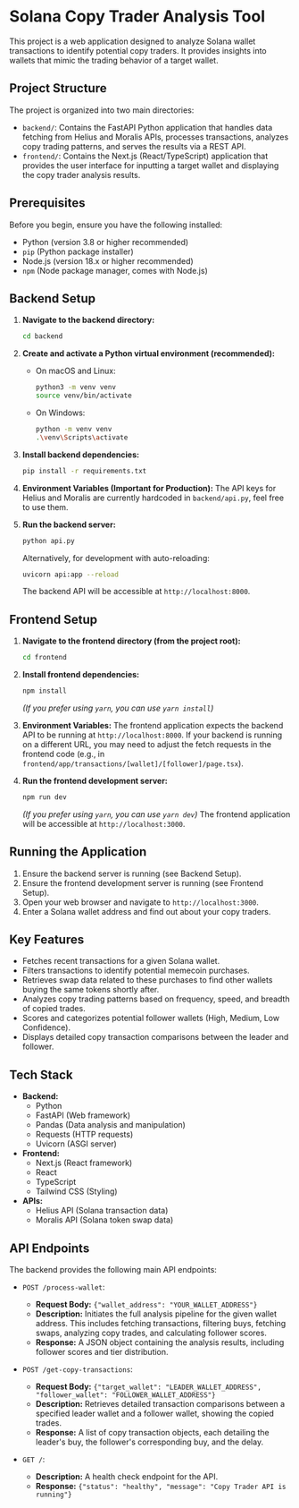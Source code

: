 # Solana Copy Trader Analysis Tool

This project is a web application designed to analyze Solana wallet transactions to identify potential copy traders. It provides insights into wallets that mimic the trading behavior of a target wallet.

## Project Structure

The project is organized into two main directories:

*   `backend/`: Contains the FastAPI Python application that handles data fetching from Helius and Moralis APIs, processes transactions, analyzes copy trading patterns, and serves the results via a REST API.
*   `frontend/`: Contains the Next.js (React/TypeScript) application that provides the user interface for inputting a target wallet and displaying the copy trader analysis results.

## Prerequisites

Before you begin, ensure you have the following installed:

*   Python (version 3.8 or higher recommended)
*   `pip` (Python package installer)
*   Node.js (version 18.x or higher recommended)
*   `npm` (Node package manager, comes with Node.js)

## Backend Setup

1.  **Navigate to the backend directory:**
    ```bash
    cd backend
    ```

2.  **Create and activate a Python virtual environment (recommended):**
    *   On macOS and Linux:
        ```bash
        python3 -m venv venv
        source venv/bin/activate
        ```
    *   On Windows:
        ```bash
        python -m venv venv
        .\venv\Scripts\activate
        ```

3.  **Install backend dependencies:**
    ```bash
    pip install -r requirements.txt
    ```

4.  **Environment Variables (Important for Production):**
    The API keys for Helius and Moralis are currently hardcoded in `backend/api.py`, feel free to use them. 

5.  **Run the backend server:**
    ```bash
    python api.py
    ```
    Alternatively, for development with auto-reloading:
    ```bash
    uvicorn api:app --reload
    ```
    The backend API will be accessible at `http://localhost:8000`.

## Frontend Setup

1.  **Navigate to the frontend directory (from the project root):**
    ```bash
    cd frontend
    ```

2.  **Install frontend dependencies:**
    ```bash
    npm install
    ```
    *(If you prefer using `yarn`, you can use `yarn install`)*

3.  **Environment Variables:**
    The frontend application expects the backend API to be running at `http://localhost:8000`. If your backend is running on a different URL, you may need to adjust the fetch requests in the frontend code (e.g., in `frontend/app/transactions/[wallet]/[follower]/page.tsx`).

4.  **Run the frontend development server:**
    ```bash
    npm run dev
    ```
    *(If you prefer using `yarn`, you can use `yarn dev`)*
    The frontend application will be accessible at `http://localhost:3000`.

## Running the Application

1.  Ensure the backend server is running (see Backend Setup).
2.  Ensure the frontend development server is running (see Frontend Setup).
3.  Open your web browser and navigate to `http://localhost:3000`.
4.  Enter a Solana wallet address and find out about your copy traders.

## Key Features

*   Fetches recent transactions for a given Solana wallet.
*   Filters transactions to identify potential memecoin purchases.
*   Retrieves swap data related to these purchases to find other wallets buying the same tokens shortly after.
*   Analyzes copy trading patterns based on frequency, speed, and breadth of copied trades.
*   Scores and categorizes potential follower wallets (High, Medium, Low Confidence).
*   Displays detailed copy transaction comparisons between the leader and follower.

## Tech Stack

*   **Backend:**
    *   Python
    *   FastAPI (Web framework)
    *   Pandas (Data analysis and manipulation)
    *   Requests (HTTP requests)
    *   Uvicorn (ASGI server)
*   **Frontend:**
    *   Next.js (React framework)
    *   React
    *   TypeScript
    *   Tailwind CSS (Styling)
*   **APIs:**
    *   Helius API (Solana transaction data)
    *   Moralis API (Solana token swap data)

## API Endpoints

The backend provides the following main API endpoints:

*   `POST /process-wallet`:
    *   **Request Body:** `{"wallet_address": "YOUR_WALLET_ADDRESS"}`
    *   **Description:** Initiates the full analysis pipeline for the given wallet address. This includes fetching transactions, filtering buys, fetching swaps, analyzing copy trades, and calculating follower scores.
    *   **Response:** A JSON object containing the analysis results, including follower scores and tier distribution.

*   `POST /get-copy-transactions`:
    *   **Request Body:** `{"target_wallet": "LEADER_WALLET_ADDRESS", "follower_wallet": "FOLLOWER_WALLET_ADDRESS"}`
    *   **Description:** Retrieves detailed transaction comparisons between a specified leader wallet and a follower wallet, showing the copied trades.
    *   **Response:** A list of copy transaction objects, each detailing the leader's buy, the follower's corresponding buy, and the delay.

*   `GET /`:
    *   **Description:** A health check endpoint for the API.
    *   **Response:** `{"status": "healthy", "message": "Copy Trader API is running"}`
